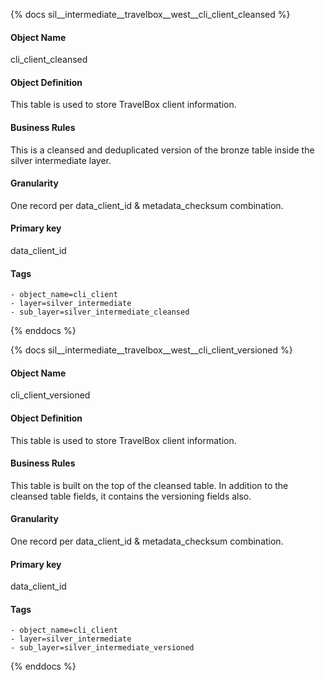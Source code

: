 {% docs sil__intermediate__travelbox__west__cli_client_cleansed %}

#### Object Name
cli_client_cleansed

#### Object Definition
This table is used to store TravelBox client information.

#### Business Rules
This is a cleansed and deduplicated version of the bronze table inside the silver intermediate layer.

#### Granularity
One record per data_client_id & metadata_checksum combination.

#### Primary key
data_client_id

#### Tags
    - object_name=cli_client
    - layer=silver_intermediate
    - sub_layer=silver_intermediate_cleansed

{% enddocs %}

{% docs sil__intermediate__travelbox__west__cli_client_versioned %}

#### Object Name
cli_client_versioned

#### Object Definition
This table is used to store TravelBox client information.

#### Business Rules
This table is built on the top of the cleansed table. In addition to the cleansed table fields, it contains the versioning fields also.

#### Granularity
One record per data_client_id & metadata_checksum combination.

#### Primary key
data_client_id

#### Tags
    - object_name=cli_client
    - layer=silver_intermediate
    - sub_layer=silver_intermediate_versioned

{% enddocs %}